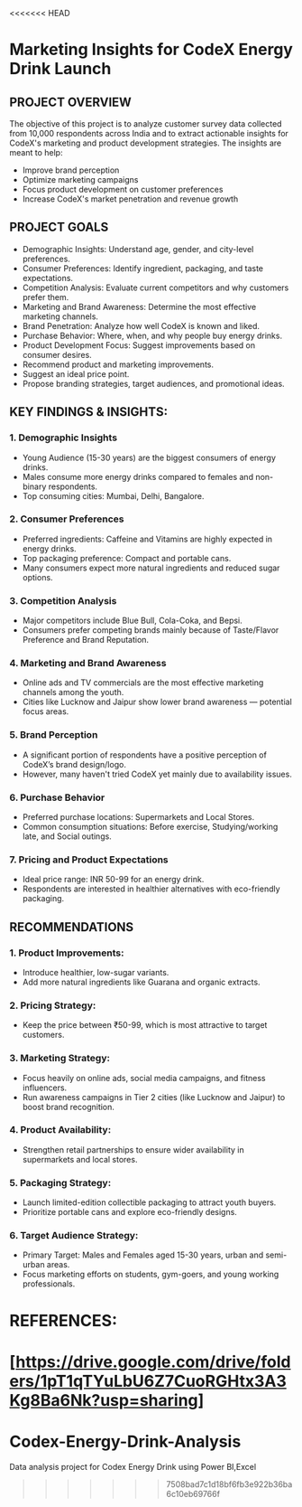 <<<<<<< HEAD
# Marketing Insights for CodeX Energy Drink Launch
## PROJECT OVERVIEW
 The objective of this project is to analyze customer survey data collected
from 10,000 respondents across India and to extract actionable insights for
CodeX's marketing and product development strategies.
The insights are meant to help:
- Improve brand perception
- Optimize marketing campaigns
- Focus product development on customer preferences
- Increase CodeX's market penetration and revenue growth

## PROJECT GOALS
- Demographic Insights: Understand age, gender, and city-level preferences.
- Consumer Preferences: Identify ingredient, packaging, and taste
expectations.
- Competition Analysis: Evaluate current competitors and why customers
prefer them.
- Marketing and Brand Awareness: Determine the most effective
marketing channels.
- Brand Penetration: Analyze how well CodeX is known and liked.
- Purchase Behavior: Where, when, and why people buy energy drinks.
- Product Development Focus: Suggest improvements based on consumer desires.
- Recommend product and marketing improvements.
- Suggest an ideal price point.
- Propose branding strategies, target audiences, and promotional ideas.

## KEY FINDINGS & INSIGHTS:
### 1. Demographic Insights
- Young Audience (15-30 years) are the biggest consumers of energy drinks.
- Males consume more energy drinks compared to females and non-binary
respondents.
- Top consuming cities: Mumbai, Delhi, Bangalore.
### 2. Consumer Preferences
- Preferred ingredients: Caffeine and Vitamins are highly expected in energy
drinks.
- Top packaging preference: Compact and portable cans.
- Many consumers expect more natural ingredients and reduced sugar
options.
### 3. Competition Analysis
- Major competitors include Blue Bull, Cola-Coka, and Bepsi.
- Consumers prefer competing brands mainly because of Taste/Flavor
Preference and Brand Reputation.
### 4. Marketing and Brand Awareness
- Online ads and TV commercials are the most effective marketing
channels among the youth.
- Cities like Lucknow and Jaipur show lower brand awareness — potential
focus areas.
### 5. Brand Perception
- A significant portion of respondents have a positive perception of CodeX’s
brand design/logo.
- However, many haven't tried CodeX yet mainly due to availability issues.
### 6. Purchase Behavior
- Preferred purchase locations: Supermarkets and Local Stores.
- Common consumption situations: Before exercise, Studying/working
late, and Social outings.
### 7. Pricing and Product Expectations
- Ideal price range: INR 50-99 for an energy drink.
- Respondents are interested in healthier alternatives with eco-friendly
packaging.

## RECOMMENDATIONS
### 1. Product Improvements:
- Introduce healthier, low-sugar variants.
- Add more natural ingredients like Guarana and organic extracts.
### 2. Pricing Strategy:
- Keep the price between ₹50-99, which is most attractive to target customers.
### 3. Marketing Strategy:
- Focus heavily on online ads, social media campaigns, and fitness
influencers.
- Run awareness campaigns in Tier 2 cities (like Lucknow and Jaipur) to
boost brand recognition.
### 4. Product Availability:
- Strengthen retail partnerships to ensure wider availability in supermarkets
and local stores.
### 5. Packaging Strategy:
- Launch limited-edition collectible packaging to attract youth buyers.
- Prioritize portable cans and explore eco-friendly designs.
### 6. Target Audience Strategy:
- Primary Target: Males and Females aged 15-30 years, urban and
semi-urban areas.
- Focus marketing efforts on students, gym-goers, and young working
professionals.

# REFERENCES:
[https://drive.google.com/drive/folders/1pT1qTYuLbU6Z7CuoRGHtx3A3Kg8Ba6Nk?usp=sharing]
=======
# Codex-Energy-Drink-Analysis
Data analysis project for Codex Energy Drink using Power BI,Excel
>>>>>>> 7508bad7c1d18bf6fb3e922b36ba6c10eb69766f
